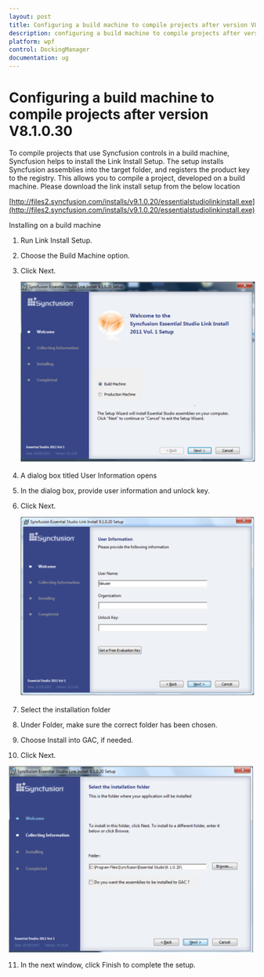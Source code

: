 ```yaml
---
layout: post
title: Configuring a build machine to compile projects after version V81030 | DockingManager | wpf | Syncfusion
description: configuring a build machine to compile projects after version v8.1.0.30  
platform: wpf
control: DockingManager
documentation: ug
---
```


# Configuring a build machine to compile projects after version V8.1.0.30  

To compile projects that use Syncfusion controls in a build machine, Syncfusion helps to install the Link Install Setup. The setup installs Syncfusion assemblies into the target folder, and registers the product key to the registry. This allows you to compile a project, developed on a build machine. Please download the link install setup from the below location 

[http://files2.syncfusion.com/installs/v9.1.0.20/essentialstudiolinkinstall.exe](http://files2.syncfusion.com/installs/v9.1.0.20/essentialstudiolinkinstall.exe)

Installing on a build machine

1.  Run Link Install Setup. 
2.  Choose the Build Machine option.  
3.  Click Next.

    ![Description: C:/Users/vinothm/Downloads/Link install screen shot/Link install screen shot/Link install.bmp](Configuring-a-build-machine-to-compile-projects-after-version-V81030_images/Configuring-a-build-machine-to-compile-projects-after-version-V81030_img1.png)
4.  A dialog box titled User Information opens
5.  In the dialog box, provide user information and unlock key. 
6.  Click Next.

    ![Description: C:/Users/vinothm/Downloads/Install without key.bmp](Configuring-a-build-machine-to-compile-projects-after-version-V81030_images/Configuring-a-build-machine-to-compile-projects-after-version-V81030_img2.png)

7.  Select the installation folder
8.  Under Folder, make sure the correct folder has been chosen. 
9.  Choose Install into GAC, if needed. 
10. Click Next.

   ![Description: C:/Users/vinothm/Downloads/Link install screen shot/Link install screen shot/Link install 4.bmp](Configuring-a-build-machine-to-compile-projects-after-version-V81030_images/Configuring-a-build-machine-to-compile-projects-after-version-V81030_img3.png)

11. In the next window, click Finish to complete the setup.